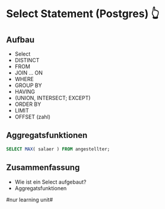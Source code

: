 # Select Statement (Postgres) 👆

## Aufbau

- Select
- DISTINCT
- FROM 
- JOIN … ON
- WHERE
- GROUP BY
- HAVING
- (UNION, INTERSECT; EXCEPT)
- ORDER BY
- LIMIT
- OFFSET (zahl)


## Aggregatsfunktionen


```sql
SELECT MAX( salaer ) FROM angestellter;
```

## Zusammenfassung
- Wie ist ein Select aufgebaut?
- Aggregatsfunktionen

#nur learning unit#